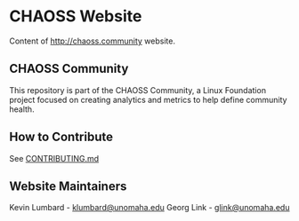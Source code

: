 # CHAOSS Website
Content of http://chaoss.community website.

## CHAOSS Community
This repository is part of the CHAOSS Community, a Linux Foundation project focused on creating analytics and metrics to help define community health.

## How to Contribute
See [CONTRIBUTING.md](CONTRIBUTING.md)

## Website Maintainers
Kevin Lumbard - klumbard@unomaha.edu
Georg Link - glink@unomaha.edu
